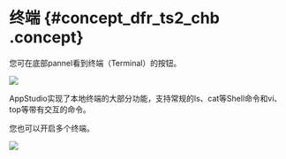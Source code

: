 # 终端 {#concept_dfr_ts2_chb .concept}

您可在底部pannel看到终端（Terminal）的按钮。

![](http://static-aliyun-doc.oss-cn-hangzhou.aliyuncs.com/assets/img/138302/155900596140837_zh-CN.png)

AppStudio实现了本地终端的大部分功能，支持常规的ls、cat等Shell命令和vi、top等带有交互的命令。

您也可以开启多个终端。

![](http://static-aliyun-doc.oss-cn-hangzhou.aliyuncs.com/assets/img/138302/155900596140838_zh-CN.png)


